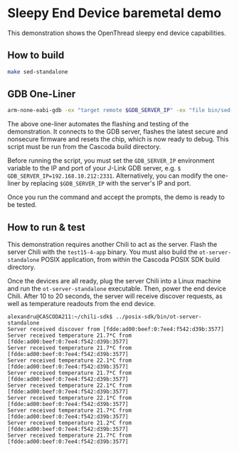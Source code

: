 # Sleepy End Device baremetal demo #

This demonstration shows the OpenThread sleepy end device capabilities.

## How to build ##
```bash
make sed-standalone
```

## GDB One-Liner ##

```bash
arm-none-eabi-gdb -ex "target remote $GDB_SERVER_IP" -ex "file bin/sed-standalone" -ex "load" -ex "monitor reset"
```

The above one-liner automates the flashing and testing of the demonstration. It connects to the GDB server, flashes the latest secure and nonsecure firmware and resets the chip, which is now ready to debug. This script must be run from the Cascoda build directory.

Before running the script, you must set the `GDB_SERVER_IP` environment variable to the IP and port of your J-Link GDB server, e.g. `$ GDB_SERVER_IP=192.168.10.212:2331`. Alternatively, you can modify the one-liner by replacing `$GDB_SERVER_IP` with the server's IP and port.

Once you run the command and accept the prompts, the demo is ready to be tested.
## How to run & test

This demonstration requires another Chili to act as the server. Flash the server Chili with the `test15-4-app` binary. You must also build the `ot-server-standalone` POSIX application, from within the Cascoda POSIX SDK build directory.

Once the devices are all ready, plug the server Chili into a Linux machine and run the `ot-server-standalone` executable. Then, power the end device Chili. After 10 to 20 seconds, the server will receive discover requests, as well as temperature readouts from the end device.
```
alexandru@CASCODA211:~/chili-sdk$ ../posix-sdk/bin/ot-server-standalone
Server received discover from [fdde:ad00:beef:0:7ee4:f542:d39b:3577]
Server received temperature 21.7*C from [fdde:ad00:beef:0:7ee4:f542:d39b:3577]
Server received temperature 21.7*C from [fdde:ad00:beef:0:7ee4:f542:d39b:3577]
Server received temperature 22.1*C from [fdde:ad00:beef:0:7ee4:f542:d39b:3577]
Server received temperature 21.7*C from [fdde:ad00:beef:0:7ee4:f542:d39b:3577]
Server received temperature 22.1*C from [fdde:ad00:beef:0:7ee4:f542:d39b:3577]
Server received temperature 22.1*C from [fdde:ad00:beef:0:7ee4:f542:d39b:3577]
Server received temperature 21.7*C from [fdde:ad00:beef:0:7ee4:f542:d39b:3577]
Server received temperature 21.2*C from [fdde:ad00:beef:0:7ee4:f542:d39b:3577]
Server received temperature 21.7*C from [fdde:ad00:beef:0:7ee4:f542:d39b:3577]
```